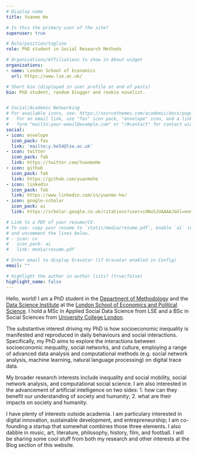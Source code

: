 ```yaml
---
# Display name
title: Yuanmo He

# Is this the primary user of the site?
superuser: true

# Role/position/tagline
role: PhD student in Social Research Methods

# Organizations/Affiliations to show in About widget
organizations:
- name: London School of Economics
  url: https://www.lse.ac.uk/

# Short bio (displayed in user profile at end of posts)
bio: PhD student, random blogger and rookie novelist.


# Social/Academic Networking
# For available icons, see: https://sourcethemes.com/academic/docs/page-builder/#icons
#   For an email link, use "fas" icon pack, "envelope" icon, and a link in the
#   form "mailto:your-email@example.com" or "/#contact" for contact widget.
social:
- icon: envelope
  icon_pack: fas
  link: 'mailto:y.he54@lse.ac.uk'
- icon: twitter
  icon_pack: fab
  link: https://twitter.com/YuanmoHe
- icon: github
  icon_pack: fab
  link: https://github.com/yuanmohe
- icon: linkedin
  icon_pack: fab
  link: https://www.linkedin.com/in/yuanmo-he/
- icon: google-scholar
  icon_pack: ai
  link: https://scholar.google.co.uk/citations?user=i0NoSJUAAAAJ&hl=en&oi=ao

# Link to a PDF of your resume/CV.
# To use: copy your resume to `static/media/resume.pdf`, enable `ai` icons in `params.toml`, 
# and uncomment the lines below.
# - icon: cv
#   icon_pack: ai
#   link: media/resume.pdf

# Enter email to display Gravatar (if Gravatar enabled in Config)
email: ""

# Highlight the author in author lists? (true/false)
highlight_name: false
---
```


Hello, world! I am a PhD student in the [Department of Methodology](https://www.lse.ac.uk/methodology) and the [Data Science Institute](https://www.lse.ac.uk/DSI) at the [London School of Economics and Political Science](https://www.lse.ac.uk/). I hold a MSc in Applied Social Data Science from LSE and a BSc in Social Sciences from [University College London](https://www.ucl.ac.uk/). 

The substantive interest driving my PhD is how socioeconomic inequality is manifested and reproduced in daily behaviours and social interactions. Specifically, my PhD aims to explore the interactions between socioeconomic inequality, social networks, and culture, employing a range of advanced data analysis and computational methods (e.g. social network analysis, machine learning, natural language processing) on digital trace data. 

My broader research interests include inequality and social mobility, social network analysis, and computational social science. I am also interested in the advancement of artificial intelligence on two sides: 1. how can they benefit our understanding of society and humanity; 2. what are their impacts on society and humanity. 

I have plenty of interests outside academia. I am particulary interested in digital innovation, sustainable development, and entrepreneurship; I am co-founding a startup that somewhat combines those three elements. I also dabble in music, art, literature, philosophy, history, film, and football. I will be sharing some cool stuff from both my research and other interests at the Blog section of this website.
